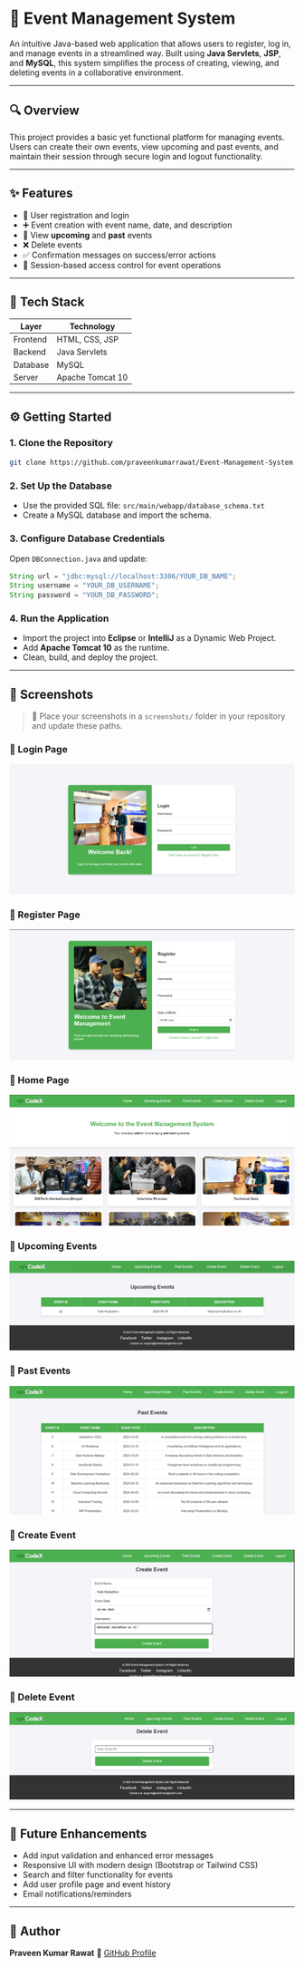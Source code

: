# 📅 Event Management System

An intuitive Java-based web application that allows users to register, log in, and manage events in a streamlined way. Built using **Java Servlets**, **JSP**, and **MySQL**, this system simplifies the process of creating, viewing, and deleting events in a collaborative environment.

---

## 🔍 Overview

This project provides a basic yet functional platform for managing events. Users can create their own events, view upcoming and past events, and maintain their session through secure login and logout functionality.

---

## ✨ Features

- 🔐 User registration and login  
- ➕ Event creation with event name, date, and description  
- 📅 View **upcoming** and **past** events  
- ❌ Delete events  
- ✅ Confirmation messages on success/error actions  
- 📂 Session-based access control for event operations

---

## 🧱 Tech Stack

| Layer     | Technology         |
|-----------|--------------------|
| Frontend  | HTML, CSS, JSP     |
| Backend   | Java Servlets      |
| Database  | MySQL              |
| Server    | Apache Tomcat 10   |




---

## ⚙️ Getting Started

### 1. Clone the Repository
```bash
git clone https://github.com/praveenkumarrawat/Event-Management-System.git
````

### 2. Set Up the Database

* Use the provided SQL file: `src/main/webapp/database_schema.txt`
* Create a MySQL database and import the schema.

### 3. Configure Database Credentials

Open `DBConnection.java` and update:

```java
String url = "jdbc:mysql://localhost:3306/YOUR_DB_NAME";
String username = "YOUR_DB_USERNAME";
String password = "YOUR_DB_PASSWORD";
```

### 4. Run the Application

* Import the project into **Eclipse** or **IntelliJ** as a Dynamic Web Project.
* Add **Apache Tomcat 10** as the runtime.
* Clean, build, and deploy the project.

---

## 📸 Screenshots

> 📁 Place your screenshots in a `screenshots/` folder in your repository and update these paths.

### 🔐 Login Page

![Login Page](assets/login.png)

### 📝 Register Page

![Register Page](assets/register.png)

### 📝 Home Page

![Register Page](assets/homepage.png)

### 📅 Upcoming Events

![Upcoming Events](assets/upcomingEvent.png)

### 📅 Past Events

![Upcoming Events](assets/pastEvent.png)

### 🎉 Create Event

![Create Event](assets/createEvent.png)

### 🎉 Delete Event

![Create Event](assets/deleteEvent.png)

---

## 📌 Future Enhancements

* Add input validation and enhanced error messages
* Responsive UI with modern design (Bootstrap or Tailwind CSS)
* Search and filter functionality for events
* Add user profile page and event history
* Email notifications/reminders

---

## 👤 Author

**Praveen Kumar Rawat**
📌 [GitHub Profile](https://github.com/praveenkumarrawat)


